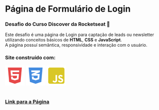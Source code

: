 # Página de Formulário de Login
### Desafio do Curso Discover da Rocketseat 🚀
Este desafio é uma página de Login para captação de leads ou newsletter utilizando conceitos básicos de **HTML**, **CSS** e **JavaScript**. <br/>
A página possuí semântica, responsividade e interação com o usuário.
### Site construído com:
<div>
<img src="https://github.com/luca-merighi/luca-merighi/blob/main/GHIcons/html.png?raw=true">
<img src="https://github.com/luca-merighi/luca-merighi/blob/main/GHIcons/css.png?raw=true">
<img src="https://github.com/luca-merighi/luca-merighi/blob/main/GHIcons/js.png?raw=true">
</div>
<br/>

### [Link para a Página](https://luca-merighi.github.io/DesafioDiscover-LoginForm/ "Login Form")

